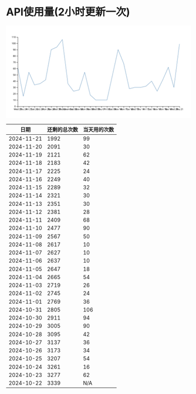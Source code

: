 # API使用量(2小时更新一次)



 ![走势图](./chart.svg)

| 日期       | 还剩的总次数 | 当天用的次数 |
|------------|------------|-------------------|
| 2024-11-21 | 1992 | 99                |
| 2024-11-20 | 2091 | 30                |
| 2024-11-19 | 2121 | 62                |
| 2024-11-18 | 2183 | 42                |
| 2024-11-17 | 2225 | 24                |
| 2024-11-16 | 2249 | 40                |
| 2024-11-15 | 2289 | 32                |
| 2024-11-14 | 2321 | 30                |
| 2024-11-13 | 2351 | 30                |
| 2024-11-12 | 2381 | 28                |
| 2024-11-11 | 2409 | 68                |
| 2024-11-10 | 2477 | 90                |
| 2024-11-09 | 2567 | 50                |
| 2024-11-08 | 2617 | 10                |
| 2024-11-07 | 2627 | 10                |
| 2024-11-06 | 2637 | 10                |
| 2024-11-05 | 2647 | 18                |
| 2024-11-04 | 2665 | 54                |
| 2024-11-03 | 2719 | 26                |
| 2024-11-02 | 2745 | 24                |
| 2024-11-01 | 2769 | 36                |
| 2024-10-31 | 2805 | 106                |
| 2024-10-30 | 2911 | 94                |
| 2024-10-29 | 3005 | 90                |
| 2024-10-28 | 3095 | 42                |
| 2024-10-27 | 3137 | 36                |
| 2024-10-26 | 3173 | 34                |
| 2024-10-25 | 3207 | 54                |
| 2024-10-24 | 3261 | 16                |
| 2024-10-23 | 3277 | 62                |
| 2024-10-22 | 3339 | N/A                |
